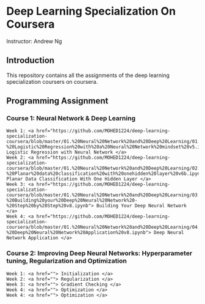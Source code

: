# Deep Learning Specialization On Coursera

Instructor: Andrew Ng

## Introduction
This repository contains all the assignments of the deep learning specialization coursers on coursera.

## Programming Assignment
  ### Course 1: Neural Network & Deep Learning
    Week 1: <a href="https://github.com/MOHED1224/deep-learning-specialization-coursera/blob/master/01.%20Neural%20Network%20and%20Deep%20Learning/01.%20Assignment%20-%20Logistic%20Regression%20with%20a%20Neural%20Network%20mindset%20v5.ipynb"> Logistic Regression with Neural Network </a>
    Week 2: <a href="https://github.com/MOHED1224/deep-learning-specialization-coursera/blob/master/01.%20Neural%20Network%20and%20Deep%20Learning/02.%20Assignment%20-%20Planar%20data%20classification%20with%20onehidden%20layer%20v6b.ipynb"> Planar Data Classification With One Hidden Layer </a>
    Week 3: <a href="https://github.com/MOHED1224/deep-learning-specialization-coursera/blob/master/01.%20Neural%20Network%20and%20Deep%20Learning/03.%20Assignment%20-%20Building%20your%20Deep%20Neural%20Network%20-%20Step%20by%20Step%20v8.ipynb"> Building Your Deep Neural Network </a>
    Week 4: <a href="https://github.com/MOHED1224/deep-learning-specialization-coursera/blob/master/01.%20Neural%20Network%20and%20Deep%20Learning/04.%20Assignment%20-%20Deep%20Neural%20Network%20Application%20v8.ipynb"> Deep Neural Network Application </a>

  ### Course 2: Improving Deep Neural Networks: Hyperparameter tuning, Regularization and Optimization
    Week 1: <a href=""> Initialization </a>
    Week 2: <a href=""> Regularization </a>
    Week 3: <a href=""> Gradient Checking </a>
    Week 4: <a href=""> Optimization </a>
    Week 4: <a href=""> Optimization </a>
